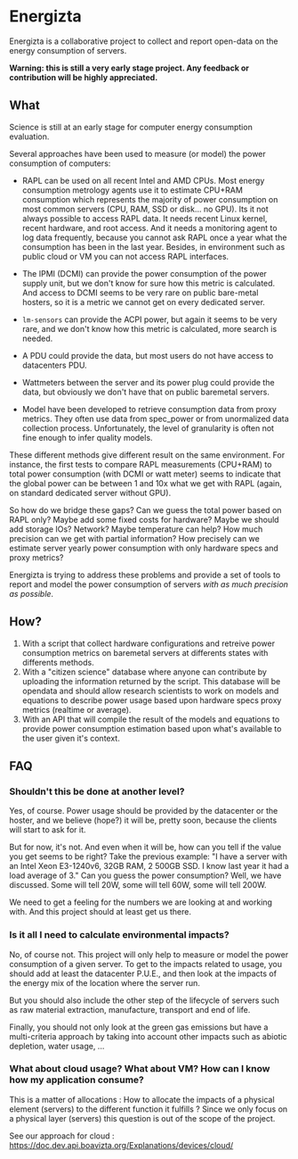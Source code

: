 # Energizta

Energizta is a collaborative project to collect and report open-data on the energy consumption of servers.

**Warning: this is still a very early stage project. Any feedback or contribution will be highly appreciated.**

## What

Science is still at an early stage for computer energy consumption evaluation.

Several approaches have been used to measure (or model) the power consumption of computers:

- RAPL can be used on all recent Intel and AMD CPUs. Most energy consumption metrology agents use it to estimate CPU+RAM consumption which represents the majority of power consumption on most common servers (CPU, RAM, SSD or disk… no GPU). Its it not always possible to access RAPL data. It needs recent Linux kernel, recent hardware, and root access. And it needs a monitoring agent to log data frequently, because you cannot ask RAPL once a year what the consumption has been in the last year. Besides, in environment such as public cloud or VM you can not access RAPL interfaces.

- The IPMI (DCMI) can provide the power consumption of the power supply unit, but we don't know for sure how this metric is calculated. And access to DCMI seems to be very rare on public bare-metal hosters, so it is a metric we cannot get on every dedicated server.

- `lm-sensors` can provide the ACPI power, but again it seems to be very rare, and we don't know how this metric is calculated, more search is needed.

- A PDU could provide the data, but most users do not have access to datacenters PDU.

- Wattmeters between the server and its power plug could provide the data, but obviously we don't have that on public baremetal servers.

- Model have been developed to retrieve consumption data from proxy metrics. They often use data from spec_power or from unormalized data collection process. Unfortunately, the level of granularity is often not fine enough to infer quality models.

These different methods give different result on the same environment. For instance, the first tests to compare RAPL measurements (CPU+RAM) to total power consumption (with DCMI or watt meter) seems to indicate that the global power can be between 1 and 10x what we get with RAPL (again, on standard dedicated server without GPU).

So how do we bridge these gaps? Can we guess the total power based on RAPL only? Maybe add some fixed costs for hardware? Maybe we should add storage IOs? Network? Maybe temperature can help? How much precision can we get with partial information? How precisely can we estimate server yearly power consumption with only hardware specs and proxy metrics?

Energizta is trying to address these problems and provide a set of tools to report and model the power consumption of servers *with as much precision as possible*.


## How?

1. With a script that collect hardware configurations and retreive power consumption metrics on baremetal servers at differents states with differents methods.
2. With a "citizen science" database where anyone can contribute by uploading the information returned by the script. This database will be opendata and should allow research scientists to work on models and equations to describe power usage based upon hardware specs proxy metrics (realtime or average).
3. With an API that will compile the result of the models and equations to provide power consumption estimation based upon what's available to the user given it's context.


## FAQ

### Shouldn't this be done at another level?

Yes, of course. Power usage should be provided by the datacenter or the hoster, and we believe (hope?) it will be, pretty soon, because the clients will start to ask for it.

But for now, it's not. And even when it will be, how can you tell if the value you get seems to be right? Take the previous example: "I have a server with an Intel Xeon E3-1240v6, 32GB RAM, 2 500GB SSD. I know last year it had a load average of 3." Can you guess the power consumption?
Well, we have discussed. Some will tell 20W, some will tell 60W, some will tell 200W.

We need to get a feeling for the numbers we are looking at and working with. And this project should at least get us there.


### Is it all I need to calculate environmental impacts?

No, of course not. This project will only help to measure or model the power consumption of a given server. To get to the impacts related to usage, you should add at least the datacenter P.U.E., and then look at the impacts of the energy mix of the location where the server run.

But you should also include the other step of the lifecycle of servers such as raw material extraction, manufacture, transport and end of life.

Finally, you should not only look at the green gas emissions but have a multi-criteria approach by taking into account other impacts such as abiotic depletion, water usage, ...



### What about cloud usage? What about VM? How can I know how my application consume?

This is a matter of allocations : How to allocate the impacts of a physical element (servers) to the different function it fulfills ? Since we only focus on a physical layer (servers) this question is out of the scope of the project.

See our approach for cloud : https://doc.dev.api.boavizta.org/Explanations/devices/cloud/
